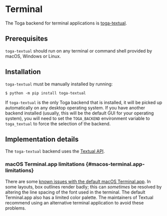 # Terminal

The Toga backend for terminal applications is
[toga-textual](https://github.com/beeware/toga/tree/main/textual).

## Prerequisites

`toga-textual` should run on any terminal or command shell provided by
macOS, Windows or Linux.

## Installation

`toga-textual` must be manually installed by running:

``` console
$ python -m pip install toga-textual
```

If `toga-textual` is the only Toga backend that is installed, it will be
picked up automatically on any desktop operating system. If you have
another backend installed (usually, this will be the default GUI for
your operating system), you will need to set the `TOGA_BACKEND`
environment variable to `toga_textual` to force the selection of the
backend.

## Implementation details

The `toga-textual` backend uses the [Textual
API](https://textual.textualize.io).

### macOS Terminal.app limitations {#macos-terminal.app-limitations}

There are some [known issues with the default macOS
Terminal.app](https://github.com/Textualize/textual/blob/main/FAQ.md#why-doesnt-textual-look-good-on-macos).
In some layouts, box outlines render badly; this can *sometimes* be
resolved by altering the line spacing of the font used in the terminal.
The default Terminal.app also has a limited color palette. The
maintainers of Textual recommend using an alternative terminal
application to avoid these problems.
